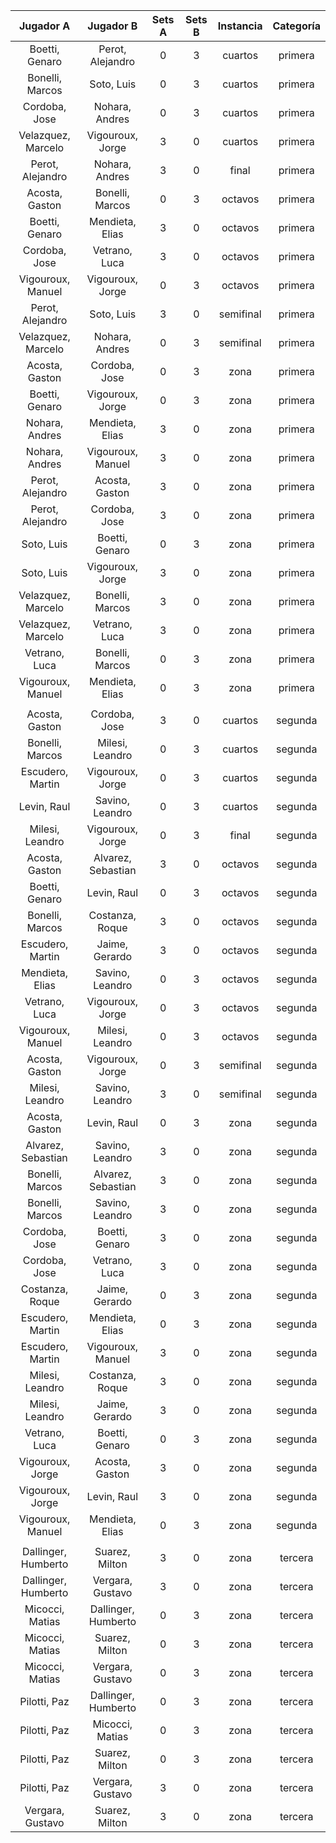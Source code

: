 |      Jugador A      |      Jugador B      |  Sets A  |  Sets B  |  Instancia  |  Categoría  |
|:-------------------:|:-------------------:|:--------:|:--------:|:-----------:|:-----------:|
|   Boetti, Genaro    |  Perot, Alejandro   |    0     |    3     |   cuartos   |   primera   |
|   Bonelli, Marcos   |     Soto, Luis      |    0     |    3     |   cuartos   |   primera   |
|    Cordoba, Jose    |   Nohara, Andres    |    0     |    3     |   cuartos   |   primera   |
| Velazquez, Marcelo  |  Vigouroux, Jorge   |    3     |    0     |   cuartos   |   primera   |
|  Perot, Alejandro   |   Nohara, Andres    |    3     |    0     |    final    |   primera   |
|   Acosta, Gaston    |   Bonelli, Marcos   |    0     |    3     |   octavos   |   primera   |
|   Boetti, Genaro    |   Mendieta, Elias   |    3     |    0     |   octavos   |   primera   |
|    Cordoba, Jose    |    Vetrano, Luca    |    3     |    0     |   octavos   |   primera   |
|  Vigouroux, Manuel  |  Vigouroux, Jorge   |    0     |    3     |   octavos   |   primera   |
|  Perot, Alejandro   |     Soto, Luis      |    3     |    0     |  semifinal  |   primera   |
| Velazquez, Marcelo  |   Nohara, Andres    |    0     |    3     |  semifinal  |   primera   |
|   Acosta, Gaston    |    Cordoba, Jose    |    0     |    3     |    zona     |   primera   |
|   Boetti, Genaro    |  Vigouroux, Jorge   |    0     |    3     |    zona     |   primera   |
|   Nohara, Andres    |   Mendieta, Elias   |    3     |    0     |    zona     |   primera   |
|   Nohara, Andres    |  Vigouroux, Manuel  |    3     |    0     |    zona     |   primera   |
|  Perot, Alejandro   |   Acosta, Gaston    |    3     |    0     |    zona     |   primera   |
|  Perot, Alejandro   |    Cordoba, Jose    |    3     |    0     |    zona     |   primera   |
|     Soto, Luis      |   Boetti, Genaro    |    0     |    3     |    zona     |   primera   |
|     Soto, Luis      |  Vigouroux, Jorge   |    3     |    0     |    zona     |   primera   |
| Velazquez, Marcelo  |   Bonelli, Marcos   |    3     |    0     |    zona     |   primera   |
| Velazquez, Marcelo  |    Vetrano, Luca    |    3     |    0     |    zona     |   primera   |
|    Vetrano, Luca    |   Bonelli, Marcos   |    0     |    3     |    zona     |   primera   |
|  Vigouroux, Manuel  |   Mendieta, Elias   |    0     |    3     |    zona     |   primera   |
|                     |                     |          |          |             |             |
|   Acosta, Gaston    |    Cordoba, Jose    |    3     |    0     |   cuartos   |   segunda   |
|   Bonelli, Marcos   |   Milesi, Leandro   |    0     |    3     |   cuartos   |   segunda   |
|  Escudero, Martin   |  Vigouroux, Jorge   |    0     |    3     |   cuartos   |   segunda   |
|     Levin, Raul     |   Savino, Leandro   |    0     |    3     |   cuartos   |   segunda   |
|   Milesi, Leandro   |  Vigouroux, Jorge   |    0     |    3     |    final    |   segunda   |
|   Acosta, Gaston    | Alvarez, Sebastian  |    3     |    0     |   octavos   |   segunda   |
|   Boetti, Genaro    |     Levin, Raul     |    0     |    3     |   octavos   |   segunda   |
|   Bonelli, Marcos   |   Costanza, Roque   |    3     |    0     |   octavos   |   segunda   |
|  Escudero, Martin   |   Jaime, Gerardo    |    3     |    0     |   octavos   |   segunda   |
|   Mendieta, Elias   |   Savino, Leandro   |    0     |    3     |   octavos   |   segunda   |
|    Vetrano, Luca    |  Vigouroux, Jorge   |    0     |    3     |   octavos   |   segunda   |
|  Vigouroux, Manuel  |   Milesi, Leandro   |    0     |    3     |   octavos   |   segunda   |
|   Acosta, Gaston    |  Vigouroux, Jorge   |    0     |    3     |  semifinal  |   segunda   |
|   Milesi, Leandro   |   Savino, Leandro   |    3     |    0     |  semifinal  |   segunda   |
|   Acosta, Gaston    |     Levin, Raul     |    0     |    3     |    zona     |   segunda   |
| Alvarez, Sebastian  |   Savino, Leandro   |    3     |    0     |    zona     |   segunda   |
|   Bonelli, Marcos   | Alvarez, Sebastian  |    3     |    0     |    zona     |   segunda   |
|   Bonelli, Marcos   |   Savino, Leandro   |    3     |    0     |    zona     |   segunda   |
|    Cordoba, Jose    |   Boetti, Genaro    |    3     |    0     |    zona     |   segunda   |
|    Cordoba, Jose    |    Vetrano, Luca    |    3     |    0     |    zona     |   segunda   |
|   Costanza, Roque   |   Jaime, Gerardo    |    0     |    3     |    zona     |   segunda   |
|  Escudero, Martin   |   Mendieta, Elias   |    0     |    3     |    zona     |   segunda   |
|  Escudero, Martin   |  Vigouroux, Manuel  |    3     |    0     |    zona     |   segunda   |
|   Milesi, Leandro   |   Costanza, Roque   |    3     |    0     |    zona     |   segunda   |
|   Milesi, Leandro   |   Jaime, Gerardo    |    3     |    0     |    zona     |   segunda   |
|    Vetrano, Luca    |   Boetti, Genaro    |    0     |    3     |    zona     |   segunda   |
|  Vigouroux, Jorge   |   Acosta, Gaston    |    3     |    0     |    zona     |   segunda   |
|  Vigouroux, Jorge   |     Levin, Raul     |    3     |    0     |    zona     |   segunda   |
|  Vigouroux, Manuel  |   Mendieta, Elias   |    0     |    3     |    zona     |   segunda   |
|                     |                     |          |          |             |             |
| Dallinger, Humberto |   Suarez, Milton    |    3     |    0     |    zona     |   tercera   |
| Dallinger, Humberto |  Vergara, Gustavo   |    3     |    0     |    zona     |   tercera   |
|   Micocci, Matias   | Dallinger, Humberto |    0     |    3     |    zona     |   tercera   |
|   Micocci, Matias   |   Suarez, Milton    |    0     |    3     |    zona     |   tercera   |
|   Micocci, Matias   |  Vergara, Gustavo   |    0     |    3     |    zona     |   tercera   |
|    Pilotti, Paz     | Dallinger, Humberto |    0     |    3     |    zona     |   tercera   |
|    Pilotti, Paz     |   Micocci, Matias   |    0     |    3     |    zona     |   tercera   |
|    Pilotti, Paz     |   Suarez, Milton    |    0     |    3     |    zona     |   tercera   |
|    Pilotti, Paz     |  Vergara, Gustavo   |    3     |    0     |    zona     |   tercera   |
|  Vergara, Gustavo   |   Suarez, Milton    |    3     |    0     |    zona     |   tercera   |